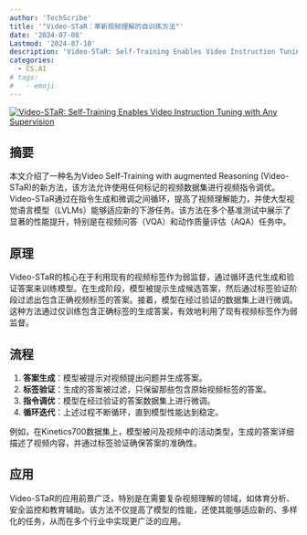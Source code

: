 ```yaml
---
author: 'TechScribe'
title: '"Video-STaR：革新视频理解的自训练方法"'
date: '2024-07-08'
Lastmod: '2024-07-10'
description: 'Video-STaR: Self-Training Enables Video Instruction Tuning with Any Supervision'
categories:
  - CS.AI
# tags:
#   - emoji
---
```


[![Video-STaR: Self-Training Enables Video Instruction Tuning with Any Supervision](https://arxiv-research-1301205113.cos.ap-guangzhou.myqcloud.com/images/2407.06189v1.pdf_0.jpg)](https://arxiv.org/abs/2407.06189v1)

## 摘要

本文介绍了一种名为Video Self-Training with augmented Reasoning (Video-STaR)的新方法，该方法允许使用任何标记的视频数据集进行视频指令调优。Video-STaR通过在指令生成和微调之间循环，提高了视频理解能力，并使大型视觉语言模型（LVLMs）能够适应新的下游任务。该方法在多个基准测试中展示了显著的性能提升，特别是在视频问答（VQA）和动作质量评估（AQA）任务中。<!--more-->

## 原理

Video-STaR的核心在于利用现有的视频标签作为弱监督，通过循环迭代生成和验证答案来训练模型。在生成阶段，模型被提示生成候选答案，然后通过标签验证阶段过滤出包含正确视频标签的答案。接着，模型在经过验证的数据集上进行微调。这种方法通过仅训练包含正确标签的生成答案，有效地利用了现有视频标签作为弱监督。

## 流程

1. **答案生成**：模型被提示对视频提出问题并生成答案。
2. **标签验证**：生成的答案被过滤，只保留那些包含原始视频标签的答案。
3. **指令调优**：模型在经过验证的答案数据集上进行微调。
4. **循环迭代**：上述过程不断循环，直到模型性能达到稳定。

例如，在Kinetics700数据集上，模型被问及视频中的活动类型，生成的答案详细描述了视频内容，并通过标签验证确保答案的准确性。

## 应用

Video-STaR的应用前景广泛，特别是在需要复杂视频理解的领域，如体育分析、安全监控和教育辅助。该方法不仅提高了模型的性能，还使其能够适应新的、多样化的任务，从而在多个行业中实现更广泛的应用。
